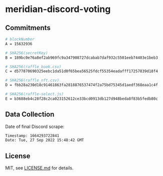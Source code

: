 # meridian-discord-voting

## Commitments

```sh
# blockNumber
A = 15632936

# SHA256(secretKey)
B = 189bc0e76a8ef2ab969fc9a347908727dcabab7daf932c5501eeb74403e1beb3

# SHA256(raffle_book.csv)
C = d577870690325eebc1da51d0f65bea56525fdcf55354eadafff17257839d18f4

# SHA256(raffle_nft.csv)
D = fbb28a230d18c91461863fa2818876537474f2a75bd75345d1aedf368eaa1c4f

# SHA256(raffle-select.js)
E = b3688eb4c28f28c2ca023152612ce33bcd0913db127d948beda8f83b5fedb80c
```

## Data Collection

Date of final Discord scrape:

```sh
Timestamp: 1664293722841
Date: Tue, 27 Sep 2022 15:48:42 GMT
```

## License

MIT, see [LICENSE.md](http://github.com/mattdesl/meridian-discord-voting/blob/master/LICENSE.md) for details.
